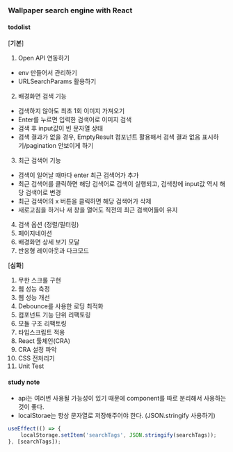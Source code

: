 ### Wallpaper search engine with React

#### todolist

[**기본**]

1. Open API 연동하기

-   env 만들어서 관리하기
-   URLSearchParams 활용하기

2. 배경화면 검색 기능

-   검색하지 않아도 최초 1회 이미지 가져오기
-   Enter를 누르면 입력한 검색어로 이미지 검색
-   검색 후 input값이 빈 문자열 상태
-   검색 결과가 없을 경우, EmptyResult 컴포넌트 활용해서 검색 결과 없음 표시하기/pagination 안보이게 하기

3. 최근 검색어 기능

-   검색이 일어날 때마다 enter 최근 검색어가 추가
-   최근 검색어를 클릭하면 해당 검색어로 검색이 실행되고, 검색창에 input값 역시 해당 검색어로 변경
-   최근 검색어의 x 버튼을 클릭하면 해당 검색어가 삭제
-   새로고침을 하거나 새 창을 열어도 직전의 최근 검색어들이 유지

4. 검색 옵션 (정렬/필터링)
5. 페이지네이션
6. 배경화면 상세 보기 모달
7. 반응형 레이아웃과 다크모드

[**심화**]

1. 무한 스크롤 구현
2. 웹 성능 측정
3. 웹 성능 개선
4. Debounce를 사용한 로딩 최적화
5. 컴포넌트 기능 단위 리팩토링
6. 모듈 구조 리팩토링
7. 타입스크립트 적용
8. React 툴체인(CRA)
9. CRA 설정 파악
10. CSS 전처리기
11. Unit Test

#### study note

-   api는 여러번 사용될 가능성이 있기 때문에 component를 따로 분리해서 사용하는 것이 좋다.
-   localStorae는 항상 문자열로 저장해주어야 한다. (JSON.stringify 사용하기)

```js
useEffect(() => {
    localStorage.setItem('searchTags', JSON.stringify(searchTags));
}, [searchTags]);
```
